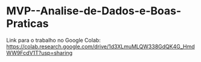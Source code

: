 # MVP--Analise-de-Dados-e-Boas-Praticas

Link para o trabalho no Google Colab: 
https://colab.research.google.com/drive/1d3XLmuMLQW338GdQK4G_HmdWW9FcdV1T?usp=sharing
